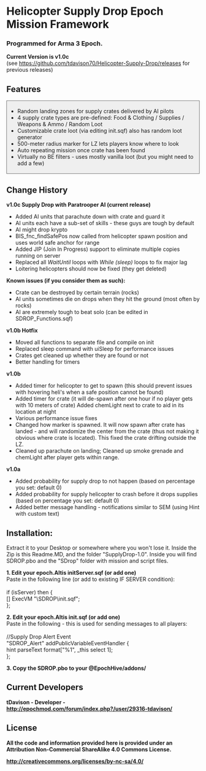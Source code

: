 <h1>Helicopter Supply Drop Epoch Mission Framework</h1>
<h3>Programmed for Arma 3 Epoch.</h3>

<strong>Current Version is v1.0c</strong><br />
(see https://github.com/tdavison70/Helicopter-Supply-Drop/releases for previous releases)

<h2>Features</h2>
<div style="padding: 4px; background: #efefef; border: 1px solid #666;">
<ul>
  <li>Random landing zones for supply crates delivered by AI pilots</li>
  <li>4 supply crate types are pre-defined: Food & Clothing / Supplies / Weapons & Ammo / Random Loot</li> 
  <li>Customizable crate loot (via editing init.sqf) also has random loot generator</li>
  <li>500-meter radius marker for LZ lets players know where to look</li>
  <li>Auto repeating mission once crate has been found</li>
  <li>Virtually no BE filters - uses mostly vanilla loot (but you might need to add a few)</li>
</ul>
</div>

<h2>Change History</h2>
<strong>v1.0c Supply Drop with Paratrooper AI (current release)</strong>
<ul>
	<li>Added AI units that parachute down with crate and guard it</li>
	<li>AI units each have a sub-set of skills - these guys are tough by default</li>
	<li>AI might drop krypto</li>
	<li>BIS_fnc_findSafePos now called from helicopter spawn position and uses world safe anchor for range</li>
	<li>Added JIP (Join In Progress) support to eliminate multiple copies running on server</li>
	<li>Replaced all <i>WaitUntil</i> loops with <i>While (sleep)</i> loops to fix major lag</li>
	<li>Loitering helicopters should now be fixed (they get deleted)</li>
</ul>

<strong>Known issues (if you consider them as such):</strong>
<ul>
	<li>Crate can be destroyed by certain terrain (rocks)</li>
	<li>AI units sometimes die on drops when they hit the ground (most often by rocks)</li>
	<li>AI are extremely tough to beat solo (can be edited in SDROP_Functions.sqf)</li>
</ul>

<strong>v1.0b Hotfix</strong>
<ul>
	<li>Moved all functions to separate file and compile on init</li>
	<li>Replaced sleep command with uiSleep for performance issues</li>
	<li>Crates get cleaned up whether they are found or not</li>
	<li>Better handling for timers</li>
</ul>

<strong>v1.0b</strong>
<ul>
	<li>Added timer for helicopter to get to spawn (this should prevent issues with hovering heli's when a safe position 	cannot be found)</li>
	<li>Added timer for crate (it will de-spawn after one hour if no player gets with 10 meters of crate)
	Added chemLight next to crate to aid in its location at night</li>
	<li>Various performance issue fixes</li>
	<li>Changed how marker is spawned. It will now spawn after crate has landed - and will randomize the center from the 	crate (thus not making it obvious where crate is located). This fixed the crate drifting outside the LZ.</li>
	<li>Cleaned up parachute on landing; Cleaned up smoke grenade and chemLight after player gets within range.</li>
</ul>

<strong>v1.0a</strong>
<ul>
	<li>Added probability for supply drop to not happen (based on percentage you set: default 0)</li>
	<li>Added probability for supply helicopter to crash before it drops supplies (based on percentage you set: default 0)</li>
	<li>Added better message handling - notifications similar to SEM (using Hint with custom text)</li>
</ul>

<h2>Installation:</h2>
Extract it to your Desktop or somewhere where you won't lose it. Inside the Zip is this Readme.MD, and the folder "SupplyDrop-1.0". Inside you will find SDROP.pbo and the "SDrop" folder with mission and script files.

<strong>1. Edit your epoch.Altis initServer.sqf (or add one)</strong><br />
Paste in the following line (or add to existing IF SERVER condition):<br /><br />
if (isServer) then {<br />
	[] ExecVM "\SDROP\init.sqf";<br />
};

<strong>2. Edit your epoch.Altis init.sqf (or add one)</strong><br />
Paste in the following - this is used for sending messages to all players:<br /><br />
//Supply Drop Alert Event<br />
"SDROP_Alert" addPublicVariableEventHandler {<br />
	hint parseText format["%1", _this select 1];<br />
};

<strong>3. Copy the SDROP.pbo to your @EpochHive/addons/ 


<h2>Current Developers</h2>

tDavison - Developer - http://epochmod.com/forum/index.php?/user/29316-tdavison/

<h2>License</h2>

All the code and information provided here is provided under an Attribution Non-Commercial ShareAlike 4.0 Commons License.

http://creativecommons.org/licenses/by-nc-sa/4.0/
